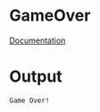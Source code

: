 # GameOver

[Documentation](../../../docs/Chapter1/GameOver/GameOver3.0.md)

# Output
```txt
Game Over!
```